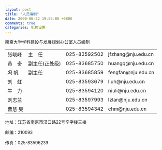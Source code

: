 ```yaml
---
layout: post
title: "人员编制"
date: 2000-06-22 19:55:00 +0800
comments: true
categories: 机构设置
---
```

 
南京大学学科建设与发展规划办公室人员编制

<table>
<tr>
<td> 张峻峰</td>
<td>主　任</td>
<td>025-83592502</td>
<td>jfzhang@nju.edu.cn</td>
</tr>
<tr>
<td> 黄　奇</td>
<td>副主任(正处级)</td>
<td> 025-83685750</td>
<td> huangq@nju.edu.cn</td>
</tr>
<tr>
<td>冯 帆</td>
<td> 副主任</td>
<td> 025-83685859</td>
<td> fengfan@nju.edu.cn</td>
</tr>
<tr>
<td>刘　虹</td>
<td></td>
<td> 025-83593679</td>
<td> liuh@nju.edu.cn</td>
</tr>
<tr>
<td> 牛　力</td>
<td></td>
<td>  025-83594120  </td>
<td> niuli@nju.edu.cn</td>
</tr>
<tr>
<td>刘志兰</td>
<td> </td>
<td> 025-83597993</td>
<td> lzlan@nju.edu.cn</td>
</tr>
<tr>
<td> 曹慧 旻</td>
<td> </td>
<td>  025-83594342</td>
<td>  chm@nju.edu.cn</td>
</tr>
</table>

 地址：江苏省南京市汉口路22号辛字楼三楼 

邮编：210093 

 传真：025-83596239
